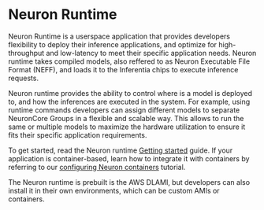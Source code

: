 # Neuron Runtime

Neuron Runtime is a userspace application that provides developers flexibility to deploy their inference applications, and optimize for high-throughput and low-latency to meet their specific application needs. 
Neuron runtime takes compiled models, also reffered to as Neuron Executable File Format (NEFF), and loads it to the Inferentia chips to execute inference requests.  


Neuron runtime provides the ability to control where is a model is deployed to, and how the inferences are executed in the system. For example, using runtime commands developers can assign different models to separate NeuronCore Groups in a flexible and scalable way. This allows to run the same or multiple models to maximize the hardware utilization to ensure it fits their specific application requirements.

To get started, read the Neuron runtime [Getting started](./nrt_start.md) guide. If your application is container-based, learn how to integrate it with containers by referring to our [configuring Neuron containers](./tutorial-containers.md) tutorial. 

The Neuron runtime is prebuilt is the AWS DLAMI, but developers can also install it in their own environments, which can be custom AMIs or containers. 

